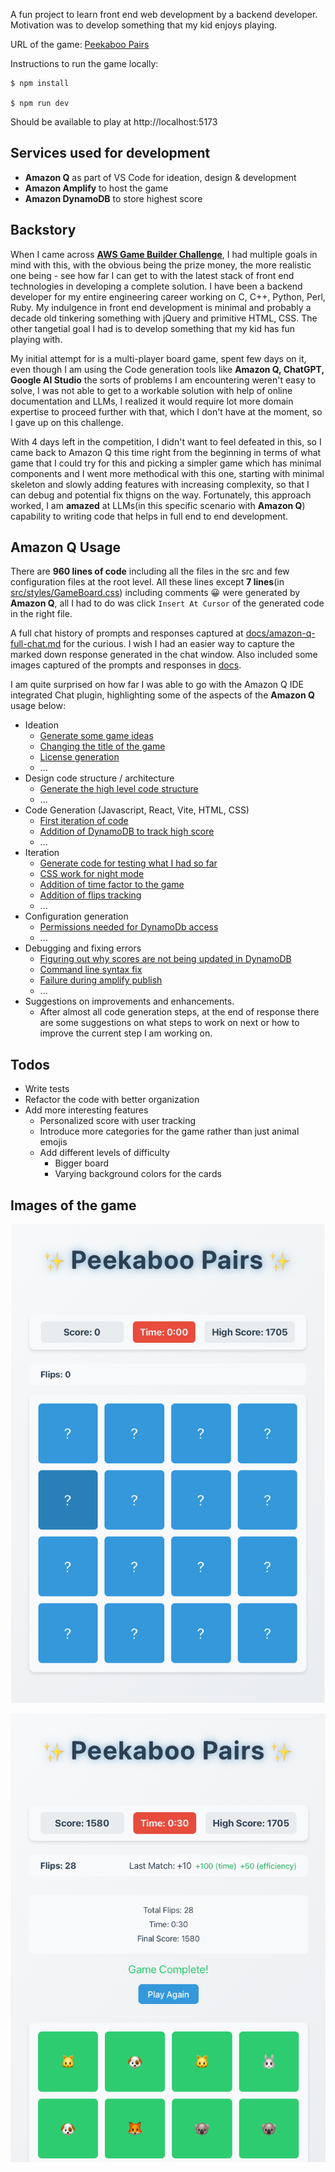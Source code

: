 A fun project to learn front end web development by a backend developer.
Motivation was to develop something that my kid enjoys playing.

URL of the game: [Peekaboo Pairs](https://dev.d25jskoji0j0wl.amplifyapp.com)

Instructions to run the game locally:
```
$ npm install

$ npm run dev
```
Should be available to play at http://localhost:5173


## Services used for development
- **Amazon Q** as part of VS Code for ideation, design & development
- **Amazon Amplify** to host the game
- **Amazon DynamoDB** to store highest score

## Backstory
When I came across [**AWS Game Builder Challenge**](https://awsdevchallenge.devpost.com), I had multiple goals in mind with this, with the obvious being the prize money, the more realistic one being -  see how far I can get to with the latest stack of front end technologies in developing a complete solution. I have been a backend developer for my entire engineering career working on C, C++, Python, Perl, Ruby. My indulgence in front end development is minimal and probably a decade old tinkering something with jQuery and primitive HTML, CSS.
The other tangetial goal I had is to develop something that my kid has fun playing with.

My initial attempt for is a multi-player board game, spent few days on it, even though I am using the Code generation tools like **Amazon Q, ChatGPT, Google AI Studio** the sorts of problems I am encountering weren't easy to solve, I was not able to get to a workable solution with help of online documentation and LLMs, I realized it would require lot more domain expertise to proceed further with that, which I don't have at the moment, so I gave up on this challenge.

With 4 days left in the competition, I didn't want to feel defeated in this, so I came back to Amazon Q this time right from the beginning in terms of what game that I could try for this and picking a simpler game which has minimal components and I went more methodical with this one, starting with minimal skeleton and slowly adding features with increasing complexity, so that I can debug and potential fix thigns on the way. Fortunately, this approach worked, I am **amazed** at LLMs(in this specific scenario with **Amazon Q**) capability to writing code that helps in full end to end development.

## Amazon Q Usage
There are **960 lines of code** including all the files in the src and few configuration files at the root level.
All these lines except **7 lines**(in [src/styles/GameBoard.css](src/styles/GameBoard.css)) including comments 😀 were generated by **Amazon Q**, all I had to do was click `Insert At Cursor` of the generated code in the right file.

A full chat history of prompts and responses captured at [docs/amazon-q-full-chat.md](docs/amazon-q-full-chat.md) for the curious.
I wish I had an easier way to capture the marked down response generated in the chat window. Also included some images captured of the prompts and responses in [docs](docs/).

I am quite surprised on how far I was able to go with the Amazon Q IDE integrated Chat plugin, highlighting some of the aspects of the **Amazon Q** usage below:
- Ideation
  - [Generate some game ideas](docs/amazon-q-full-chat.md#prompt-ideation)
  - [Changing the title of the game](docs/amazon-q-full-chat.md#prompt-title-change)
  - [License generation](docs/amazon-q-full-chat.md#prompt-license)
  - ...
- Design code structure / architecture
  - [Generate the high level code structure](docs/amazon-q-full-chat.md#prompt-architecture)
  - ...
- Code Generation (Javascript, React, Vite, HTML, CSS)
  - [First iteration of code](docs/amazon-q-full-chat.md#prompt-architecture)
  - [Addition of DynamoDB to track high score](docs/amazon-q-full-chat.md#prompt-dynamodb)
  - ...
- Iteration
  - [Generate code for testing what I had so far](docs/amazon-q-full-chat.md#prompt-iteration)
  - [CSS work for night mode](docs/amazon-q-full-chat.md#prompt-night-mode-style)
  - [Addition of time factor to the game](docs/amazon-q-full-chat.md#prompt-add-time)
  - [Addition of flips tracking](docs/amazon-q-full-chat.md#prompt-add-flips)
  - ...
- Configuration generation
  - [Permissions needed for DynamoDb access](docs/amazon-q-full-chat.md#prompt-dynamodb-access)
  - ...
- Debugging and fixing errors
  - [Figuring out why scores are not being updated in DynamoDB](docs/amazon-q-full-chat.md#prompt-debug-score-update)
  - [Command line syntax fix](docs/amazon-q-full-chat.md#prompt-debug-syntax)
  - [Failure during amplify publish](docs/amazon-q-full-chat.md#prompt-debug-amplify)
  - ...
- Suggestions on improvements and enhancements.
  - After almost all code generation steps, at the end of response there are some suggestions on what steps to work on next or how to improve the current step I am working on.


## Todos
- Write tests
- Refactor the code with better organization
- Add more interesting features
  - Personalized score with user tracking
  - Introduce more categories for the game rather than just animal emojis
  - Add different levels of difficulty
    - Bigger board
    - Varying background colors for the cards

## Images of the game

![New game](docs/peekaboo-pairs-1.png)

![Finished game](docs/peekaboo-pairs-2.png)
